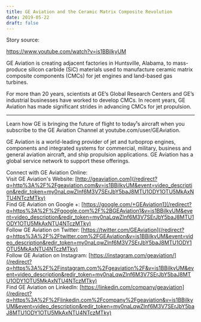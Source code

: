 ```yaml
---
title: GE Aviation and the Ceramic Matrix Composite Revolution 
date: 2019-05-22 
draft: false 
---
```


Story source:

https://www.youtube.com/watch?v=is1BBilkyUM


GE Aviation is creating adjacent factories in Huntsville, Alabama, to mass-
produce silicon carbide (SiC) materials used to manufacture ceramic matrix
composite components (CMCs) for jet engines and land-based gas turbines.  
  
For more than 20 years, scientists at GE’s Global Research Centers and GE’s
industrial businesses have worked to develop CMCs. In recent years, GE
Aviation has made significant strides in advancing CMCs for jet propulsion.  
______________________________________  
Learn how GE is bringing the future of flight to today¹s aircraft when you
subscribe to the GE Aviation Channel at youtube.com/user/GEAviation.  
  
GE Aviation is a world-leading provider of jet and turboprop engines,
components and integrated systems for commercial, military, business and
general aviation aircraft, and ship propulsion applications. GE Aviation has a
global service network to support these offerings.  
  
Connect with GE Aviation Online:  
Visit GE Aviation's Website:
[http://geaviation.com](/redirect?q=http%3A%2F%2Fgeaviation.com&v=is1BBilkyUM&event=video_description&redir_token=my0naLqwZlnf6M3V7SErJbY5baJ8MTU1ODY1OTU5MkAxNTU4NTczMTky)  
Find GE Aviation on Google +:
[https://google.com/+GEAviation1](/redirect?q=https%3A%2F%2Fgoogle.com%2F%2BGEAviation1&v=is1BBilkyUM&event=video_description&redir_token=my0naLqwZlnf6M3V7SErJbY5baJ8MTU1ODY1OTU5MkAxNTU4NTczMTky)  
Follow GE Aviation on Twitter:
[https://twitter.com/GEAviation](/redirect?q=https%3A%2F%2Ftwitter.com%2FGEAviation&v=is1BBilkyUM&event=video_description&redir_token=my0naLqwZlnf6M3V7SErJbY5baJ8MTU1ODY1OTU5MkAxNTU4NTczMTky)  
Follow GE Aviation on Instagram:
[https://instagram.com/geaviation/](/redirect?q=https%3A%2F%2Finstagram.com%2Fgeaviation%2F&v=is1BBilkyUM&event=video_description&redir_token=my0naLqwZlnf6M3V7SErJbY5baJ8MTU1ODY1OTU5MkAxNTU4NTczMTky)  
Find GE Aviation on LinkedIn:
[https://linkedin.com/company/geaviation](/redirect?q=https%3A%2F%2Flinkedin.com%2Fcompany%2Fgeaviation&v=is1BBilkyUM&event=video_description&redir_token=my0naLqwZlnf6M3V7SErJbY5baJ8MTU1ODY1OTU5MkAxNTU4NTczMTky)

